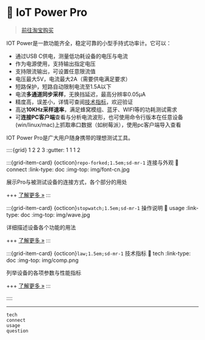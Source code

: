 # 🔋 IoT Power Pro

> [前往淘宝购买](https://luat.taobao.com/)

IOT Power是一款功能齐全，稳定可靠的小型手持式功率计。它可以：

- 通过USB C供电，测量低功耗设备的电压与电流
- 作为电源使用，支持输出指定电压
- 支持限流输出，可设置任意限流值
- 电压最大5V，电流最大2A（需要供电满足要求）
- 短路保护，短路自动限制电流至1.5A以下
- 电流**多通道同步采样**，无换挡延迟，最高分辨率0.05μA
- 精度高，误差小，详情可查阅[技术指标](https://wiki.luatos.com/iotpower/pro/tech.html)，欢迎验证
- 高达**10KHz采样速率**，满足蜂窝模组、蓝牙、WIFI等的功耗测试需求
- 可**连接PC客户端**查看与分析电流波形，也可使用命令行版本在任意设备(win/linux/mac)上抓取串口数据（如树莓派），使用pc客户端导入查看

IOT Power Pro是广大用户随身携带的理想测试工具。

::::{grid} 1 2 2 3
:gutter: 1 1 1 2

:::{grid-item-card} {octicon}`repo-forked;1.5em;sd-mr-1` 连接与外观
:link: connect
:link-type: doc
:img-top: img/font-cn.jpg

展示Pro与被测试设备的连接方式，各个部分的用处

+++
[了解更多 »](connect)
:::

:::{grid-item-card} {octicon}`stopwatch;1.5em;sd-mr-1` 操作说明
:link: usage
:link-type: doc
:img-top: img/wave.jpg

详细描述设备各个功能的用法

+++
[了解更多 »](usage)
:::

:::{grid-item-card} {octicon}`law;1.5em;sd-mr-1` 技术指标
:link: tech
:link-type: doc
:img-top: img/comp.png

列举设备的各项参数与性能指标

+++
[了解更多 »](tech)
:::

::::

---

```{toctree}
tech
connect
usage
question
```

<script>
if (navigator.language.indexOf("CN") < 0 && confirm ("Are you want to switch to English version of this page?")) {
    window.location.href = "index-en.html";
}
</script>
